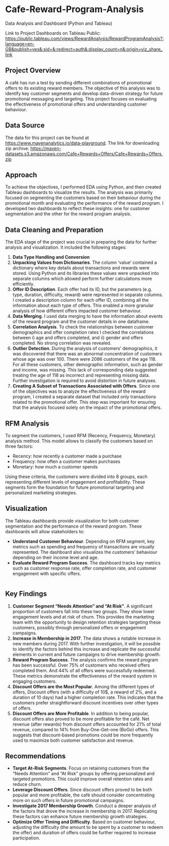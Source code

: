 # Cafe-Reward-Program-Analysis
Data Analysis and Dashboard (Python and Tableau)

Link to Project Dashboards on Tableau Public: https://public.tableau.com/views/RewardAnalysis/RewardProgramAnalysis?:language=en-GB&publish=yes&:sid=&:redirect=auth&:display_count=n&:origin=viz_share_link

## Project Overview

A café has run a test by sending different combinations of promotional offers to its existing reward members. The objective of this analysis was to identify key customer segments and develop data-driven strategy for future promotional messaging and targeting.
This project focuses on evaluating the effectiveness of promotional offers and understanding customer behaviour.

## Data Source

The data for this project can be found at https://www.mavenanalytics.io/data-playground.
The link for downloading zip archive: https://maven-datasets.s3.amazonaws.com/Cafe+Rewards+Offers/Cafe+Rewards+Offers.zip

 
## Approach

To achieve the objectives, I performed EDA using Python, and then created Tableau dashboards to visualize the results. The analysis was primarily focused on segmenting the customers based on their behaviour during the promotional month and evaluating the performance of the reward program. I developed two dashboards to reflect these insights: one for customer segmentation and the other for the reward program analysis.

## Data Cleaning and Preparation

The EDA stage of the project was crucial in preparing the data for further analysis and visualization. It included the following stages:

1.	**Data Type Handling and Conversion**
2.	**Unpacking Values from Dictionaries**. The column ‘value’ contained a dictionary where key details about transactions and rewards were stored. Using Python and its libraries these values were unpacked into separate columns which allowed perform further calculations more efficiently.
3.	**Offer ID Description**. Each offer had its ID, but the parameters (e.g. type, duration, difficulty, reward) were represented in separate columns. I created a description column for each offer ID, combining all the information about each type of offers. This enabled a more granular analysis of how different offers impacted customer behaviour.
4.	**Data Merging**. I used data merging to have the information about events of the reward program and the customer details in one dataframe.
5.	**Correlation Analysis**. To check the relationships between customer demographics and offer completion rates I checked the correlations between i) age and offers completed, and ii) gender and offers completed. No strong correlation was revealed.
6. **Outlier Detection**. During the analysis of customers’ demographics, it was discovered that there was an abnormal concentration of customers whose age was over 100. There were 2086 customers of the age 118. For all these customers, other demographic information, such as gender and income, was missing. This lack of corresponding data suggested treating the age of 118 as incorrect and representing missing data. Further investigation is required to avoid distortion in future analyses.
7.	**Creating A Subset of Transactions Associated with Offers**. Since one of the objectives was to analyze the effectiveness of the reward program, I created a separate dataset that included only transactions related to the promotional offer. This step was important for ensuring that the analysis focused solely on the impact of the promotional offers.


## RFM Analysis

To segment the customers, I used RFM (Recency, Frequency, Monetary) analysis method. This model allows to classify the customers based on three factors:
- Recency: how recently a customer made a purchase
- Frequency: how often a customer makes purchases
- Monetary: how much a customer spends

Using these criteria, the customers were divided into 8 groups, each representing different levels of engagement and profitability. These segments form the foundation for future promotional targeting and personalized marketing strategies.

## Visualization

The Tableau dashboards provide visualization for both customer segmentation and the performance of the reward program. These dashboards will allow stakeholders to:
- **Understand Customer Behaviour**. Depending on RFM segment, key metrics such as spending and frequency of transactions are visually represented. The dashboard also visualizes the customers’ behaviour depending on their income level and age. 
- **Evaluate Reward Program Success**. The dashboard tracks key metrics such as customer response rate, offer completion rate, and customer engagement with specific offers. 

![]()

## Key Findings

1.	**Customer Segment “Needs Attention” and “At Risk”**. A significant proportion of customers fall into these two groups. They show lower engagement levels and at risk of churn. This provides the marketing team with the opportunity to design retention strategies targeting these customers, possibly through personalized offers or engagement campaigns.  
2.	**Increase in Membership in 2017**. The data shows a notable increase in new members during 2017. With further investigation, it will be possible to identify the factors behind this increase and replicate the successful elements in current and future campaigns to drive membership growth. 
3.	**Reward Program Success**. The analysis confirms the reward program has been successful. Over 75% of customers who received offers completed them. And 44% of all offers were successfully redeemed. These metrics demonstrate the effectiveness of the reward system in engaging customers.
4.	**Discount Offers are the Most Popular**. Among the different types of offers, Discount offers (with a difficulty of 10$, a reward of 2%, and a duration of 10 days) had a higher completion rate. This indicates that the customers prefer straightforward discount incentives over other types of offers.  
5.	**Discount Offers are More Profitable**. In addition to being popular, discount offers also proved to be more profitable for the café. Net revenue (after rewards) from discount offers accounted for 21% of total revenue, compared to 14% from Buy-One-Get-one (BoGo) offers. This suggests that discount-based promotions could be more frequently used to maximize both customer satisfaction and revenue.

## Recommendations

- **Target At-Risk Segments**. Focus on retaining customers from the “Needs Attention” and “At Risk” groups by offering personalized and targeted promotions. This could improve overall retention rates and reduce churn.
- **Leverage Discount Offers**. Since discount offers proved to be both popular and more profitable, the café should consider concentrating more on such offers in future promotional campaigns.
- **Investigate 2017 Membership Growth**. Conduct a deeper analysis of the factors that drove the increase in membership in 2017. Replicating these factors can enhance future membership growth strategies.
- **Optimize Offer Timing and Difficulty**. Based on customer behaviour, adjusting the difficulty (the amount to be spent by a customer to redeem the offer) and duration of offers could be further required to increase participation.
